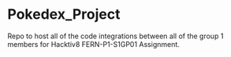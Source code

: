 # Pokedex_Project
Repo to host all of the code integrations between all of the group 1 members for Hacktiv8 FERN-P1-S1GP01 Assignment.
